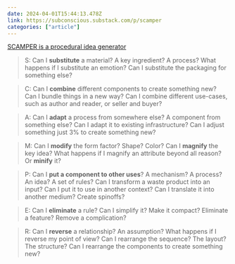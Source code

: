 ```yaml
---
date: 2024-04-01T15:44:13.478Z
link: https://subconscious.substack.com/p/scamper
categories: ["article"]
---
```

[SCAMPER is a procedural idea generator](https://subconscious.substack.com/p/scamper)

> S: Can I **substitute** a material? A key ingredient? A process? What happens if I substitute an emotion? Can I substitute the packaging for something else?

> C: Can I **combine** different components to create something new? Can I bundle things in a new way? Can I combine different use-cases, such as author and reader, or seller and buyer?

> A: Can I **adapt** a process from somewhere else? A component from something else? Can I adapt it to existing infrastructure? Can I adjust something just 3% to create something new?

> M: Can I **modify** the form factor? Shape? Color? Can I **magnify** the key idea? What happens if I magnify an attribute beyond all reason? Or **minify** it?

> P: Can I **put a component to other uses**? A mechanism? A process? An idea? A set of rules? Can I transform a waste product into an input? Can I put it to use in another context? Can I translate it into another medium? Create spinoffs?

> E: Can I **eliminate** a rule? Can I simplify it? Make it compact? Eliminate a feature? Remove a complication?

> R: Can I **reverse** a relationship? An assumption? What happens if I reverse my point of view? Can I rearrange the sequence? The layout? The structure? Can I rearrange the components to create something new?
